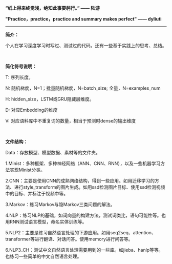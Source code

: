 **“纸上得来终觉浅，绝知此事要躬行。”  —— 陆游**

**"Practice，practice，practice and summary makes perfect" —— dyliuti**

------



**简介：**

个人在学习深度学习时写过、测试过的代码。还有一些基于实践上的思考、总结。

<br>

**简化符号说明：**

T:   序列长度。

N:  随机梯度，N=1；批量随机梯度，N=batch_size; 全量，N=examples_num

H:  hidden_size，LSTM或GRU隐藏层维度。

D: 对应Embedding的维度

V: 对应语料库中不重复词的数量，相当于预测时dense的输出维度

<br>

**文件结构：**

Data：存放模型、模型数据、素材等的文件夹。

1.Minist：多种框架、多种神经网络（ANN、CNN、RNN），以及一些机器学习方法实现Minist分类。

2.CNN：主要是使用CNN的成熟网络结构，得到一些应用。如用迁移学习的方法、进行style_transform的图片生成。如用ssd检测图片目标、使用ssd检测视频中的目标、并标注于视频中等。

3.Markov：练习Markov与隐Markov三类问题的解法。

4.NLP：练习NLP的基础，如词向量的构建方法，测试词类比，语句可能性等。也用RNN测试语言模型，命名实体训练等。

5.NLP2：主要是练习自然语言处理的下游应用。如用seq2seq、attention、transformer等进行翻译、对话问答。使用memory进行问答等。

6.NLP3_CH：测试中文自然语言处理需要用到的一些库。如jieba、hanlp等等。也练习一些简单的中文自然语言处理。
